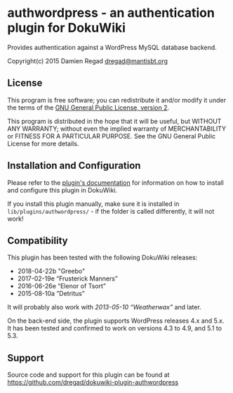 # authwordpress - an authentication plugin for DokuWiki

Provides authentication against a WordPress MySQL database backend.

Copyright(c) 2015 Damien Regad <dregad@mantisbt.org>


## License

This program is free software; you can redistribute it and/or modify
it under the terms of the
[GNU General Public License, version 2](http://www.gnu.org/licenses/gpl-2.0.html).

This program is distributed in the hope that it will be useful,
but WITHOUT ANY WARRANTY; without even the implied warranty of
MERCHANTABILITY or FITNESS FOR A PARTICULAR PURPOSE.  See the
GNU General Public License for more details.


## Installation and Configuration

Please refer to the [plugin's documentation](http://www.dokuwiki.org/plugin:authwordpress)
for information on how to install and configure this plugin in DokuWiki.

If you install this plugin manually, make sure it is installed in
`lib/plugins/authwordpress/` - if the folder is called differently,
it will not work!


## Compatibility

This plugin has been tested with the following DokuWiki releases:

- 2018-04-22b "Greebo"
- 2017-02-19e “Frusterick Manners”
- 2016-06-26e “Elenor of Tsort”
- 2015-08-10a ”Detritus”

It will probably also work with *2013-05-10 “Weatherwax”* and later.

On the back-end side, the plugin supports WordPress releases 4.x and 5.x.
It has been tested and confirmed to work on versions 4.3 to 4.9, 
and 5.1 to 5.3.


## Support

Source code and support for this plugin can be found at
https://github.com/dregad/dokuwiki-plugin-authwordpress
